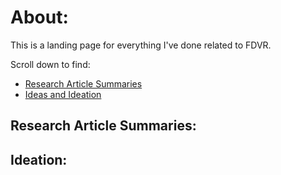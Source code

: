 # About:
This is a landing page for everything I've done related to FDVR.

Scroll down to find:
- [Research Article Summaries](https://cravat5386.github.io/fdvr/index.html)
- [Ideas and Ideation](https://cravat5386.github.io/fdvr/index.html)

## Research Article Summaries:


## Ideation:
